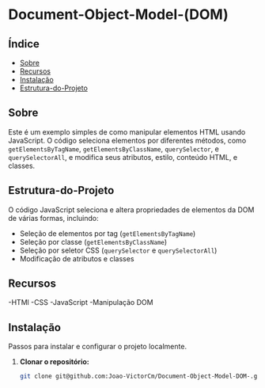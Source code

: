 # Document-Object-Model-(DOM)

## Índice

- [Sobre](#sobre)
- [Recursos](#recursos)
- [Instalação](#instalação)
- [Estrutura-do-Projeto](#Estrutura-do-Projeto)

## Sobre

Este é um exemplo simples de como manipular elementos HTML usando JavaScript. O código seleciona elementos por diferentes métodos, como `getElementsByTagName`, `getElementsByClassName`, `querySelector`, e `querySelectorAll`, e modifica seus atributos, estilo, conteúdo HTML, e classes.

## Estrutura-do-Projeto
O código JavaScript seleciona e altera propriedades de elementos da DOM de várias formas, incluindo:

- Seleção de elementos por tag (`getElementsByTagName`)
- Seleção por classe (`getElementsByClassName`)
- Seleção por seletor CSS (`querySelector` e `querySelectorAll`)
- Modificação de atributos e classes

## Recursos

-HTMl
-CSS
-JavaScript
-Manipulação DOM

## Instalação

Passos para instalar e configurar o projeto localmente.

1. **Clonar o repositório:**
   ```bash
   git clone git@github.com:Joao-VictorCm/Document-Object-Model-DOM-.git
